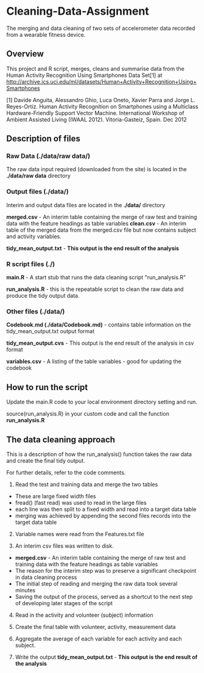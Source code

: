 # Cleaning-Data-Assignment
The merging and data cleaning of two sets of accelerometer data recorded from a wearable fitness device.

## Overview
This project and R script, merges, cleans and summarise data from the Human Activity Recognition Using Smartphones Data Set[1] at http://archive.ics.uci.edu/ml/datasets/Human+Activity+Recognition+Using+Smartphones

[1] Davide Anguita, Alessandro Ghio, Luca Oneto, Xavier Parra and Jorge L. Reyes-Ortiz. Human Activity Recognition on Smartphones using a Multiclass Hardware-Friendly Support Vector Machine. International Workshop of Ambient Assisted Living (IWAAL 2012). Vitoria-Gasteiz, Spain. Dec 2012

## Description of files 
### Raw Data (./data/raw data/)
The raw data input required (downloaded from the site) is located in the **./data/raw data** directory

### Output files (./data/)
Interim and output data files are located in the **./data/** directory

**merged.csv** - An interim table containing the merge of raw test and training data with the feature headings as table variables
**clean.csv** -  An interim table of the merged data from the merged.csv file but now contains subject and activity variables.

**tidy_mean_output.txt** - **This output is the end result of the analysis**

### R script files (./)
**main.R** - A start stub that runs the data cleaning script "run_analysis.R"

**run_analysis.R** - this is the repeatable script to clean the raw data and produce the tidy output data.

### Other files (./data/)
**Codebook.md (./data/Codebook.md)** - contains table information on the tidy_mean_output.txt output format

**tidy_mean_output.cvs** - This output is the end result of the analysis in csv format

**variables.csv** - A listing of the table variables - good for updating the codebook

## How to run the script
Update the main.R code to your local environment directory setting and run.

source(run_analysis.R) in your custom code and call the function **run_analysis.R**

## The data cleaning approach
This is a description of how the run_analysis() function takes the raw data and create the final tidy output.

For further details, refer to the code comments.

1. Read the test and training data and merge the two tables
+ These are large fixed width files
+ fread() (fast read) was used to read in the large files
+ each line was then split to a fixed width and read into a target data table
+ merging was achieved by appending the second files records into the target data table

2. Variable names were read from the Features.txt file

3. An interim csv files was written to disk.
+ **merged.csv** - An interim table containing the merge of raw test and training data with the feature headings as table variables
+ The reason for the interim step was to preserve a significant checkpoint in data cleaning process
+ The initial step of reading and merging the raw data took several minutes
+ Saving the output of the process, served as a shortcut to the next step of developing later stages of the script

4. Read in the activity and volunteer (subject) information

5. Create the final table with volunteer, activity, measurement data

6. Aggregate the average of each variable for each activity and each subject.

7. Write the output **tidy_mean_output.txt** - **This output is the end result of the analysis**










